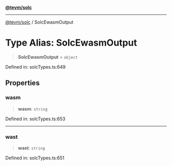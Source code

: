 [**@tevm/solc**](../README.md)

***

[@tevm/solc](../globals.md) / SolcEwasmOutput

# Type Alias: SolcEwasmOutput

> **SolcEwasmOutput** = `object`

Defined in: solcTypes.ts:649

## Properties

### wasm

> **wasm**: `string`

Defined in: solcTypes.ts:653

***

### wast

> **wast**: `string`

Defined in: solcTypes.ts:651

